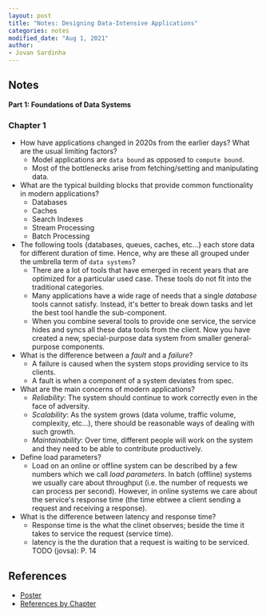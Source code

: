 ```yaml
---
layout: post
title: "Notes: Designing Data-Intensive Applications"
categories: notes
modified_date: "Aug 1, 2021"
author:
- Jovan Sardinha
---
```


## Notes

**Part 1: Foundations of Data Systems**

### Chapter 1
* How have applications changed in 2020s from the earlier days? What are the usual limiting factors?
  * Model applications are `data bound` as opposed to `compute bound`.
  * Most of the bottlenecks arise from fetching/setting and manipulating data.
* What are the typical building blocks that provide common functionality in modern applications?
  * Databases
  * Caches
  * Search Indexes
  * Stream Processing
  * Batch Processing
* The following tools {databases, queues, caches, etc...} each store data for different duration of time. Hence, why are these all grouped under the umbrella term of `data systems`?
  * There are a lot of tools that have emerged in recent years that are optimized for a particular used case. These tools do not fit into the traditional categories.
  * Many applications have a wide rage of needs that a single *database* tools cannot satisfy. Instead, it's better to break down tasks and let the best tool handle the sub-component.
  * When you combine several tools to provide one service, the service hides and syncs all these data tools from the client.  Now you have created a new, special-purpose data system from smaller general-purpose components.
* What is the difference between a *fault* and a *failure*?
  * A failure is caused when the system stops providing service to its clients.
  * A fault is when a component of a system deviates from spec.
* What are the main concerns of modern applications?
  * *Reliability*: The system should continue to work correctly even in the face of adversity.
  * *Scalability*: As the system grows (data volume, traffic volume, complexity, etc...), there should be reasonable ways of dealing with such growth.
  * *Maintainability*: Over time, different people will work on the system and they need to be able to contribute productively.
* Define load parameters?
  * Load on an online or offline system can be described by a few numbers which we call *load parameters*. In batch (offline) systems we usually care about throughput (i.e. the number of requests we can process per second). However, in online systems we care about the service's response time (the time ebtwee a client sending a request and receiving a response).
* What is the difference between latency and response time?
   * Response time is the what the clinet observes; beside the time it takes to service the request (service time).
   * latency is the the duration that a request is waiting to be serviced.
TODO (jovsa): P. 14

## References
* [Poster](https://dataintensive.net/poster.html)
* [References by Chapter](https://github.com/ept/ddia-references)